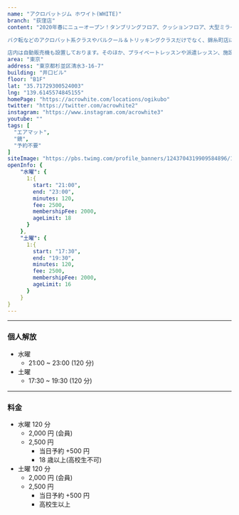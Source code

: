 ```yaml
---
name: "アクロバットジム ホワイト(WHITE)"
branch: "荻窪店"
content: "2020年春にニューオープン！タンブリングフロア、クッションフロア、大型ミラーなど多彩な設備を備え、幅広いニーズに応えます。エアマットは厚さ30cm＆20cmの２種類を完備。30cmはトランポリンに近い跳ね方、20cmの方はタンブリングバーンに近い跳ね方となっています。どちらも安全性の高いマットなので、アクロバット初心者でも安心して練習可能です。

バク転などのアクロバット系クラスやパルクール＆トリッキングクラスだけでなく、錦糸町店にはないブレイクダンスのパワームーブ専門クラスもご用意。ダンサーの方にも人気です。

店内は自動販売機も設置しております。そのほか、プライベートレッスンや派遣レッスン、施設レンタルも行っておりますので、お気軽にお問い合わせください。"
area: "東京"
address: "東京都杉並区清水3-16-7"
building: "井口ビル"
floor: "B1F"
lat: "35.71729300524003"
lng: "139.6145574845155"
homePage: "https://acrowhite.com/locations/ogikubo"
twitter: "https://twitter.com/acrowhite2"
instagram: "https://www.instagram.com/acrowhite3"
youtube: ""
tags: [
  "エアマット",
  "鏡",
  "予約不要"
]
siteImage: "https://pbs.twimg.com/profile_banners/1243704319909584896/1608722667"
openInfo: {
    "水曜": {
      1:{
        start: "21:00",
        end: "23:00",
        minutes: 120,
        fee: 2500,
        membershipFee: 2000,
        ageLimit: 18
      }
    },
    "土曜": {
      1:{
        start: "17:30",
        end: "19:30",
        minutes: 120,
        fee: 2500,
        membershipFee: 2000,
        ageLimit: 16
      }
    }
}
---
```


---

### 個人解放

- 水曜
  - 21:00 ~ 23:00 (120 分)
- 土曜
  - 17:30 ~ 19:30 (120 分)

---

### 料金

- 水曜 120 分
  - 2,000 円 (会員)
  - 2,500 円
    - 当日予約 +500 円
    - 18 歳以上(高校生不可)
- 土曜 120 分
  - 2,000 円 (会員)
  - 2,500 円
    - 当日予約 +500 円
    - 高校生以上
